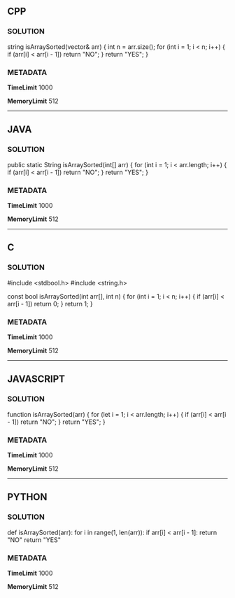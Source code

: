 ## CPP

### SOLUTION

string isArraySorted(vector<int>& arr) {
    int n = arr.size();
    for (int i = 1; i < n; i++) {
        if (arr[i] < arr[i - 1])
            return "NO";
    }
    return "YES";
}

### METADATA

**TimeLimit**
1000

**MemoryLimit**
512

---

## JAVA

### SOLUTION

public static String isArraySorted(int[] arr) {
    for (int i = 1; i < arr.length; i++) {
        if (arr[i] < arr[i - 1])
            return "NO";
    }
    return "YES";
}

### METADATA

**TimeLimit**
1000

**MemoryLimit**
512

---

## C

### SOLUTION

#include <stdbool.h>
#include <string.h>

const bool isArraySorted(int arr[], int n) {
    for (int i = 1; i < n; i++) {
        if (arr[i] < arr[i - 1])
            return 0;
    }
    return 1;
}

### METADATA

**TimeLimit**
1000

**MemoryLimit**
512

---

## JAVASCRIPT

### SOLUTION

function isArraySorted(arr) {
    for (let i = 1; i < arr.length; i++) {
        if (arr[i] < arr[i - 1]) return "NO";
    }
    return "YES";
}

### METADATA

**TimeLimit**
1000

**MemoryLimit**
512

---

## PYTHON

### SOLUTION

def isArraySorted(arr):
    for i in range(1, len(arr)):
        if arr[i] < arr[i - 1]:
            return "NO"
    return "YES"

### METADATA

**TimeLimit**
1000

**MemoryLimit**
512
